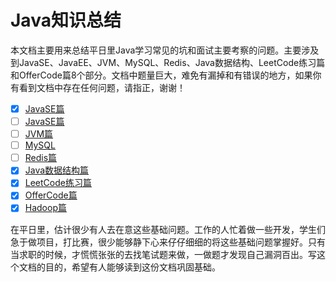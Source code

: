 # Java知识总结

本文档主要用来总结平日里Java学习常见的坑和面试主要考察的问题。主要涉及到JavaSE、JavaEE、JVM、MySQL、Redis、Java数据结构、LeetCode练习篇和OfferCode篇8个部分。文档中题量巨大，难免有漏掉和有错误的地方，如果你有看到文档中存在任何问题，请指正，谢谢！
* [x] [JavaSE篇](https://github.com/Zhang-Yixuan/Java-Basic-Knowledge/blob/master/JavaSE/JavaSE.md)
* [ ] [JavaSE篇](https://)
* [ ] [JVM篇](https://)
* [ ] [MySQL](https://)
* [ ] [Redis篇](https://)
* [x] [Java数据结构篇](https://github.com/Zhang-Yixuan/JavaDataStruct)
* [x] [LeetCode练习篇](https://github.com/Zhang-Yixuan/LeetCodeTest)
* [x] [OfferCode篇](https://github.com/Zhang-Yixuan/OfferCode)
* [x] [Hadoop篇](https://github.com/Zhang-Yixuan/Hadoop_Learning)

在平日里，估计很少有人去在意这些基础问题。工作的人忙着做一些开发，学生们急于做项目，打比赛，很少能够静下心来仔仔细细的将这些基础问题掌握好。只有当求职的时候，才慌慌张张的去找笔试题来做，一做题才发现自己漏洞百出。写这个文档的目的，希望有人能够读到这份文档巩固基础。




